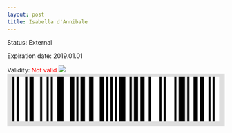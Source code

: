 ```yaml
---
layout: post
title: Isabella d'Annibale
---
```


Status: External

Expiration date: 2019.01.01

Validity: <font color="red"> Not valid</font> 
![](/members/img/Isabella_d'Annibale.png)
![](/members/img/bar.png)

